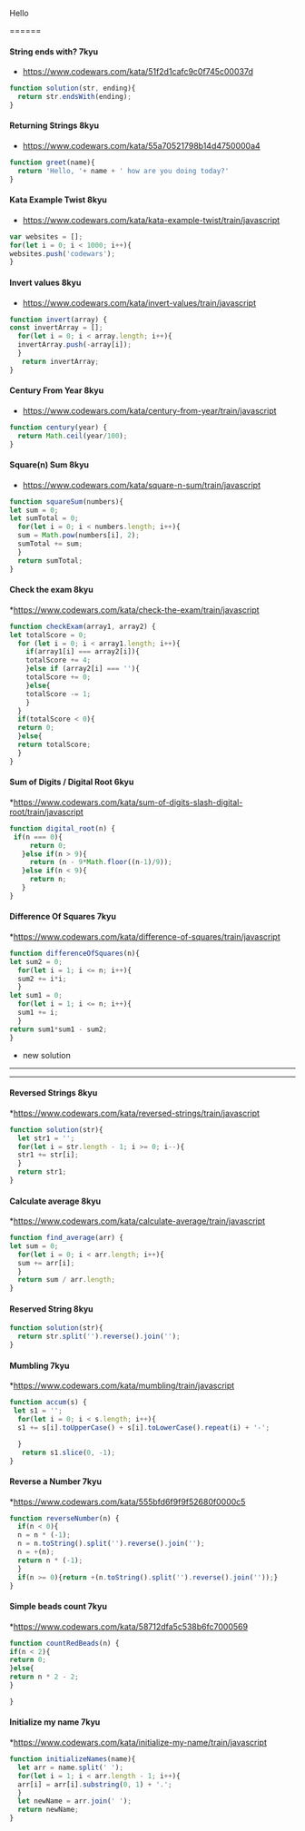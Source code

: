 Hello


======
#### String ends with? 7kyu
* https://www.codewars.com/kata/51f2d1cafc9c0f745c00037d
```javascript
function solution(str, ending){
  return str.endsWith(ending);
}
```
#### Returning Strings 8kyu
* https://www.codewars.com/kata/55a70521798b14d4750000a4

```javascript 
function greet(name){
  return 'Hello, '+ name + ' how are you doing today?'
}
```

#### Kata Example Twist 8kyu
* https://www.codewars.com/kata/kata-example-twist/train/javascript

```javascript
var websites = [];
for(let i = 0; i < 1000; i++){
websites.push('codewars');
}
```

#### Invert values 8kyu
* https://www.codewars.com/kata/invert-values/train/javascript

```javascript
function invert(array) {
const invertArray = [];
  for(let i = 0; i < array.length; i++){
  invertArray.push(-array[i]);
  }
   return invertArray;
}
```
#### Century From Year 8kyu
* https://www.codewars.com/kata/century-from-year/train/javascript

```javascript
function century(year) {
  return Math.ceil(year/100);
}
```
#### Square(n) Sum 8kyu
* https://www.codewars.com/kata/square-n-sum/train/javascript

```javascript
function squareSum(numbers){
let sum = 0;
let sumTotal = 0;
  for(let i = 0; i < numbers.length; i++){
  sum = Math.pow(numbers[i], 2);
  sumTotal += sum;
  }
  return sumTotal;
}
```

#### Check the exam 8kyu
*https://www.codewars.com/kata/check-the-exam/train/javascript

```javascript
function checkExam(array1, array2) {
let totalScore = 0;
  for (let i = 0; i < array1.length; i++){
    if(array1[i] === array2[i]){
    totalScore += 4;
    }else if (array2[i] === ''){
    totalScore += 0;
    }else{
    totalScore -= 1;
    }
  }
  if(totalScore < 0){
  return 0;
  }else{
  return totalScore;
  }
}
```
#### Sum of Digits / Digital Root 6kyu
*https://www.codewars.com/kata/sum-of-digits-slash-digital-root/train/javascript

```javascript
function digital_root(n) {
 if(n === 0){
     return 0;
   }else if(n > 9){
     return (n - 9*Math.floor((n-1)/9));
   }else if(n < 9){
     return n;
   }
}
```
#### Difference Of Squares 7kyu
*https://www.codewars.com/kata/difference-of-squares/train/javascript

```javascript
function differenceOfSquares(n){
let sum2 = 0;
  for(let i = 1; i <= n; i++){
  sum2 += i*i;
  }
let sum1 = 0;
  for(let i = 1; i <= n; i++){
  sum1 += i;
  }
return sum1*sum1 - sum2;
}
```
* new solution
----
****

#### Reversed Strings 8kyu
*https://www.codewars.com/kata/reversed-strings/train/javascript

```javascript
function solution(str){
  let str1 = '';
  for(let i = str.length - 1; i >= 0; i--){
  str1 += str[i];
  }
  return str1;
}
```

#### Calculate average 8kyu
*https://www.codewars.com/kata/calculate-average/train/javascript

```javascript
function find_average(arr) {
let sum = 0;
  for(let i = 0; i < arr.length; i++){
  sum += arr[i];
  }
  return sum / arr.length;
}
```
#### Reserved String 8kyu
```javascript
function solution(str){
  return str.split('').reverse().join('');  
}
```

#### Mumbling 7kyu
*https://www.codewars.com/kata/mumbling/train/javascript

```javascript
function accum(s) {
 let s1 = '';
  for(let i = 0; i < s.length; i++){
  s1 += s[i].toUpperCase() + s[i].toLowerCase().repeat(i) + '-';

  }
   return s1.slice(0, -1);
}
```
#### Reverse a Number 7kyu
*https://www.codewars.com/kata/555bfd6f9f9f52680f0000c5

```javascript
function reverseNumber(n) {
  if(n < 0){
  n = n * (-1);
  n = n.toString().split('').reverse().join('');
  n = +(n);
  return n * (-1);
  }
  if(n >= 0){return +(n.toString().split('').reverse().join(''));}
}
```
#### Simple beads count 7kyu
*https://www.codewars.com/kata/58712dfa5c538b6fc7000569

```javascript
function countRedBeads(n) {
if(n < 2){
return 0;
}else{
return n * 2 - 2;
}

}
```
#### Initialize my name 7kyu
*https://www.codewars.com/kata/initialize-my-name/train/javascript

```javascript
function initializeNames(name){
  let arr = name.split(' ');
  for(let i = 1; i < arr.length - 1; i++){
  arr[i] = arr[i].substring(0, 1) + '.';
  }
  let newName = arr.join(' ');
  return newName;
}
```
